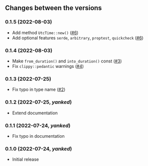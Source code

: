 ## Changes between the versions

### 0.1.5 (2022-08-03)

* Add method `UtcTime::new()`
  ([#6](https://github.com/Kijewski/utcnow/pull/6))
* Add optional features `serde`, `arbitrary`, `proptest`, `quickcheck`
  ([#6](https://github.com/Kijewski/utcnow/pull/6))

### 0.1.4 (2022-08-03)

* Make `from_duration()` and `into_duration()` const
  ([#3](https://github.com/Kijewski/utcnow/pull/3))
* Fix `clippy::pedantic` warnings
  ([#4](https://github.com/Kijewski/utcnow/pull/4))

### 0.1.3 (2022-07-25)

* Fix typo in type name
  ([#2](https://github.com/Kijewski/utcnow/pull/2))

### 0.1.2 (2022-07-25, *yanked*)

* Extend documentation

### 0.1.1 (2022-07-24, *yanked*)

* Fix typo in documentation

### 0.1.0 (2022-07-24, *yanked*)

* Initial release
